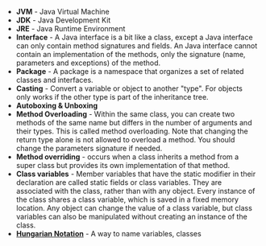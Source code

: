* **JVM** - Java Virtual Machine
* **JDK** - Java Development Kit
* **JRE** - Java Runtime Environment
* **Interface** - A Java interface is a bit like a class, except a Java interface can only contain method signatures and fields. An Java interface cannot contain an implementation of the methods, only the signature (name, parameters and exceptions) of the method. 
* **Package** - A package is a namespace that organizes a set of related classes and interfaces.
* **Casting** - Convert a variable or object to another "type". For objects only works if the other type is part of the inheritance tree.
* **Autoboxing & Unboxing**
* **Method Overloading** - Within the same class, you can create two methods of the same name but differs in the number of arguments and their types. This is called method overloading. Note that changing the return type alone is not allowed to overload a method. You should change the parameters signature if needed.
* **Method overriding** - occurs when a class inherits a method from a super class but provides its own implementation of that method. 
* **Class variables** - Member variables that have the static modifier in their declaration are called static
fields or class variables. They are associated with the class, rather than with any object. Every instance of the class shares a class variable, which is saved in a fixed memory location. Any object can change the value of a class variable, but class variables can also be manipulated without creating an instance of the class.
* **[Hungarian Notation](https://en.wikipedia.org/wiki/Hungarian_notation)** - A way to name variables, classes

